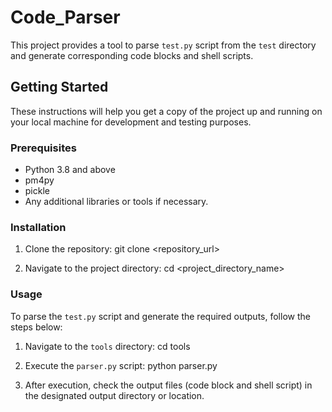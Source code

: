 # Code_Parser

This project provides a tool to parse `test.py` script from the `test` directory and generate corresponding code blocks and shell scripts.

## Getting Started

These instructions will help you get a copy of the project up and running on your local machine for development and testing purposes.

### Prerequisites

- Python 3.8 and above
- pm4py
- pickle
- Any additional libraries or tools if necessary.

### Installation

1. Clone the repository:
   git clone <repository_url>

2. Navigate to the project directory:
   cd <project_directory_name>

### Usage

To parse the `test.py` script and generate the required outputs, follow the steps below:

1. Navigate to the `tools` directory:
   cd tools

2. Execute the `parser.py` script:
   python parser.py

3. After execution, check the output files (code block and shell script) in the designated output directory or location.
